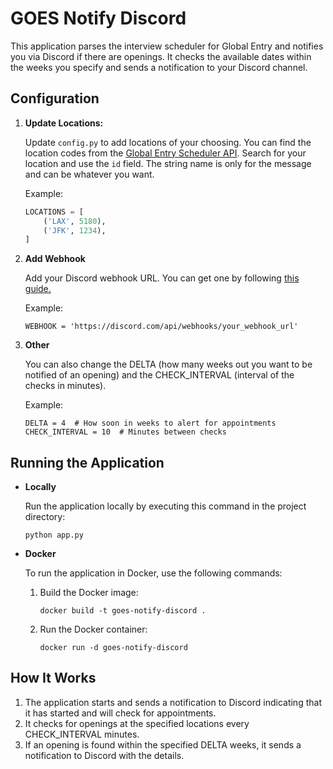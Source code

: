 # GOES Notify Discord

This application parses the interview scheduler for Global Entry and notifies you via Discord if there are openings. It checks the available dates within the weeks you specify and sends a notification to your Discord channel.

## Configuration

1. **Update Locations:**
   
   Update `config.py` to add locations of your choosing. You can find the location codes from the [Global Entry Scheduler API](https://ttp.cbp.dhs.gov/schedulerapi/locations/?temporary=false&inviteOnly=false&operational=true&serviceName=Global%20Entry). Search for your location and use the `id` field. The string name is only for the message and can be whatever you want.

   Example:
   ```python
   LOCATIONS = [
       ('LAX', 5180),
       ('JFK', 1234),
   ]
   ```

2. **Add Webhook**

    Add your Discord webhook URL. You can get one by following [this guide.](https://support.discord.com/hc/en-us/articles/228383668-Intro-to-Webhooks)

    Example:
    ```
    WEBHOOK = 'https://discord.com/api/webhooks/your_webhook_url'
    ```

3. **Other**

    You can also change the DELTA (how many weeks out you want to be notified of an opening) and the CHECK_INTERVAL (interval of the checks in minutes).

    Example:
    ```
    DELTA = 4  # How soon in weeks to alert for appointments
    CHECK_INTERVAL = 10  # Minutes between checks
    ```

## Running the Application

- **Locally**

    Run the application locally by executing this command in the project directory:
    ```
    python app.py
    ```

- **Docker**

    To run the application in Docker, use the following commands:

    1. Build the Docker image:
        ```
        docker build -t goes-notify-discord .
        ```

    2. Run the Docker container:
        ```
        docker run -d goes-notify-discord
        ```

## How It Works
1. The application starts and sends a notification to Discord indicating that it has started and will check for appointments.
2. It checks for openings at the specified locations every CHECK_INTERVAL minutes.
3. If an opening is found within the specified DELTA weeks, it sends a notification to Discord with the details.
